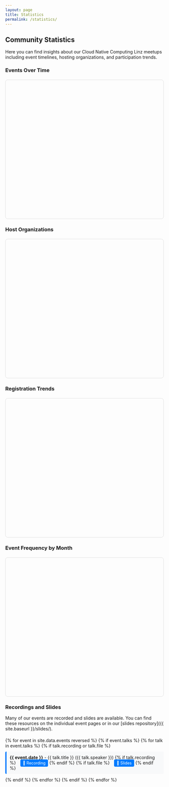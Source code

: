 ```yaml
---
layout: page
title: Statistics
permalink: /statistics/
---
```


## Community Statistics

Here you can find insights about our Cloud Native Computing Linz meetups including event timelines, hosting organizations, and participation trends.

### Events Over Time
<div class="chart-container">
  <canvas id="eventsTimelineChart"></canvas>
  <div id="eventsTimelineFallback" style="display: none;">
    <table class="stats-table">
      <thead>
        <tr><th>Date</th><th>Event</th><th>Host</th></tr>
      </thead>
      <tbody>
        {% for event in site.data.events reversed limit:10 %}
        <tr>
          <td>{{ event.date }}</td>
          <td>{{ event.title }}</td>
          <td>{{ event.host }}</td>
        </tr>
        {% endfor %}
      </tbody>
    </table>
    <p><em>Recent 10 events shown. Full timeline would display {{ site.data.events | size }} total events.</em></p>
  </div>
</div>

### Host Organizations
<div class="chart-container">
  <canvas id="hostOrganizationsChart"></canvas>
  <div id="hostOrganizationsFallback" style="display: none;">
    <table class="stats-table">
      <thead>
        <tr><th>Host Organization</th><th>Events Hosted</th></tr>
      </thead>
      <tbody>
        <tr><td>online</td><td>8</td></tr>
        <tr><td>Dynatrace</td><td>3</td></tr>
        <tr><td>Cloudflight</td><td>3</td></tr>
        <tr><td>Gepardec</td><td>3</td></tr>
        <tr><td>Runtastic</td><td>2</td></tr>
        <tr><td>Public Cloud Group</td><td>2</td></tr>
        <tr><td>karriere.at</td><td>2</td></tr>
        <tr><td>tractive</td><td>1</td></tr>
        <tr><td>cloudxcelerate</td><td>1</td></tr>
        <tr><td>eww IT and TEL</td><td>1</td></tr>
        <tr><td>netcetera</td><td>2</td></tr>
        <tr><td>Porsche Informatik</td><td>1</td></tr>
        <tr><td>Usersnap</td><td>1</td></tr>
        <tr><td>Startrampe</td><td>1</td></tr>
        <tr><td>Tractive</td><td>1</td></tr>
        <tr><td>hello again</td><td>1</td></tr>
        <tr><td>smec</td><td>1</td></tr>
        <tr><td>MIC</td><td>1</td></tr>
      </tbody>
    </table>
  </div>
</div>

### Registration Trends
<div class="chart-container">
  <canvas id="registrationTrendsChart"></canvas>
  <div id="registrationTrendsFallback" style="display: none;">
    <table class="stats-table">
      <thead>
        <tr><th>Date</th><th>Event</th><th>Registrations</th></tr>
      </thead>
      <tbody>
        {% for event in site.data.events reversed %}
          {% if event.registrations and event.registrations != '' %}
          <tr>
            <td>{{ event.date }}</td>
            <td>{{ event.title }}</td>
            <td>{{ event.registrations }}</td>
          </tr>
          {% endif %}
        {% endfor %}
      </tbody>
    </table>
  </div>
</div>

### Event Frequency by Month
<div class="chart-container">
  <canvas id="monthlyFrequencyChart"></canvas>
  <div id="monthlyFrequencyFallback" style="display: none;">
    <table class="stats-table">
      <thead>
        <tr><th>Month</th><th>Events Count</th></tr>
      </thead>
      <tbody>
        <tr><td>January</td><td>2</td></tr>
        <tr><td>February</td><td>3</td></tr>
        <tr><td>March</td><td>4</td></tr>
        <tr><td>April</td><td>3</td></tr>
        <tr><td>May</td><td>4</td></tr>
        <tr><td>June</td><td>3</td></tr>
        <tr><td>July</td><td>2</td></tr>
        <tr><td>August</td><td>0</td></tr>
        <tr><td>September</td><td>3</td></tr>
        <tr><td>October</td><td>4</td></tr>
        <tr><td>November</td><td>3</td></tr>
        <tr><td>December</td><td>0</td></tr>
      </tbody>
    </table>
    <p><em>Note: Most active months are March, May, and October. Summer and winter months typically have fewer events.</em></p>
  </div>
</div>

### Recordings and Slides

Many of our events are recorded and slides are available. You can find these resources on the individual event pages or in our [slides repository]({{ site.baseurl }}/slides/).

<div id="recordings-list">
{% for event in site.data.events reversed %}
  {% if event.talks %}
    {% for talk in event.talks %}
      {% if talk.recording or talk.file %}
        <div class="recording-item">
          <strong>{{ event.date }}</strong> - {{ talk.title }} ({{ talk.speaker }})
          {% if talk.recording %}
            <a href="{{ talk.recording }}" target="_blank">🎥 Recording</a>
          {% endif %}
          {% if talk.file %}
            <a href="{{ site.baseurl }}{{ talk.file }}" target="_blank">📄 Slides</a>
          {% endif %}
        </div>
      {% endif %}
    {% endfor %}
  {% endif %}
{% endfor %}
</div>

<script src="https://cdn.jsdelivr.net/npm/chart.js"></script>
<script>
// Prepare data from Jekyll
const eventsData = [
  {% for event in site.data.events %}
  {
    id: {{ event.id }},
    title: "{{ event.title | escape }}",
    date: "{{ event.date }}",
    host: "{{ event.host | escape }}",
    registrations: {{ event.registrations | default: 0 }},
    participants: "{{ event.participants | default: '' }}"
  }{% unless forloop.last %},{% endunless %}
  {% endfor %}
];

// Check if Chart.js is available
if (typeof Chart === 'undefined') {
  // Fallback: Show static tables instead of charts
  document.getElementById('eventsTimelineChart').style.display = 'none';
  document.getElementById('eventsTimelineFallback').style.display = 'block';
  
  document.getElementById('hostOrganizationsChart').style.display = 'none';
  document.getElementById('hostOrganizationsFallback').style.display = 'block';
  
  document.getElementById('registrationTrendsChart').style.display = 'none';
  document.getElementById('registrationTrendsFallback').style.display = 'block';
  
  document.getElementById('monthlyFrequencyChart').style.display = 'none';
  document.getElementById('monthlyFrequencyFallback').style.display = 'block';
} else {
  // Process data for charts
  const processEventsData = (events) => {
    // Events timeline data
    const timelineData = events.map(event => ({
      x: event.date,
      y: 1,
      title: event.title,
      host: event.host
    }));

    // Host frequency data
    const hostCount = {};
    events.forEach(event => {
      if (event.host && event.host !== '') {
        hostCount[event.host] = (hostCount[event.host] || 0) + 1;
      }
    });

    // Registration trends (filter out non-numeric values)
    const registrationData = events
      .filter(event => event.registrations && !isNaN(event.registrations))
      .map(event => ({
        x: event.date,
        y: parseInt(event.registrations)
      }));

    // Monthly frequency
    const monthlyCount = {};
    events.forEach(event => {
      const month = new Date(event.date).getMonth();
      const monthNames = ['Jan', 'Feb', 'Mar', 'Apr', 'May', 'Jun',
                         'Jul', 'Aug', 'Sep', 'Oct', 'Nov', 'Dec'];
      const monthName = monthNames[month];
      monthlyCount[monthName] = (monthlyCount[monthName] || 0) + 1;
    });

    return {
      timeline: timelineData,
      hosts: hostCount,
      registrations: registrationData,
      monthly: monthlyCount
    };
  };

  const chartData = processEventsData(eventsData);

  // Chart configuration options
  const commonOptions = {
    responsive: true,
    maintainAspectRatio: false,
    plugins: {
      legend: {
        display: true
      }
    }
  };

  try {
    // Events Timeline Chart
    const timelineCtx = document.getElementById('eventsTimelineChart').getContext('2d');
    new Chart(timelineCtx, {
      type: 'scatter',
      data: {
        datasets: [{
          label: 'Events',
          data: chartData.timeline,
          backgroundColor: 'rgba(54, 162, 235, 0.6)',
          borderColor: 'rgba(54, 162, 235, 1)',
          pointRadius: 8,
          pointHoverRadius: 10
        }]
      },
      options: {
        ...commonOptions,
        scales: {
          x: {
            type: 'time',
            time: {
              parser: 'YYYY-MM-DD',
              tooltipFormat: 'MMM DD, YYYY'
            },
            title: {
              display: true,
              text: 'Date'
            }
          },
          y: {
            display: false
          }
        },
        plugins: {
          ...commonOptions.plugins,
          tooltip: {
            callbacks: {
              label: function(context) {
                const event = context.raw;
                return [event.title, `Hosted by: ${event.host}`];
              }
            }
          }
        }
      }
    });

    // Host Organizations Chart
    const hostCtx = document.getElementById('hostOrganizationsChart').getContext('2d');
    new Chart(hostCtx, {
      type: 'bar',
      data: {
        labels: Object.keys(chartData.hosts),
        datasets: [{
          label: 'Events Hosted',
          data: Object.values(chartData.hosts),
          backgroundColor: 'rgba(255, 99, 132, 0.6)',
          borderColor: 'rgba(255, 99, 132, 1)',
          borderWidth: 1
        }]
      },
      options: {
        ...commonOptions,
        scales: {
          y: {
            beginAtZero: true,
            title: {
              display: true,
              text: 'Number of Events'
            }
          },
          x: {
            title: {
              display: true,
              text: 'Host Organization'
            }
          }
        }
      }
    });

    // Registration Trends Chart
    if (chartData.registrations.length > 0) {
      const registrationCtx = document.getElementById('registrationTrendsChart').getContext('2d');
      new Chart(registrationCtx, {
        type: 'line',
        data: {
          datasets: [{
            label: 'Registrations',
            data: chartData.registrations,
            backgroundColor: 'rgba(75, 192, 192, 0.2)',
            borderColor: 'rgba(75, 192, 192, 1)',
            borderWidth: 2,
            fill: true
          }]
        },
        options: {
          ...commonOptions,
          scales: {
            x: {
              type: 'time',
              time: {
                parser: 'YYYY-MM-DD',
                tooltipFormat: 'MMM DD, YYYY'
              },
              title: {
                display: true,
                text: 'Date'
              }
            },
            y: {
              beginAtZero: true,
              title: {
                display: true,
                text: 'Number of Registrations'
              }
            }
          }
        }
      });
    }

    // Monthly Frequency Chart
    const monthlyCtx = document.getElementById('monthlyFrequencyChart').getContext('2d');
    new Chart(monthlyCtx, {
      type: 'doughnut',
      data: {
        labels: Object.keys(chartData.monthly),
        datasets: [{
          data: Object.values(chartData.monthly),
          backgroundColor: [
            'rgba(255, 99, 132, 0.6)',
            'rgba(54, 162, 235, 0.6)',
            'rgba(255, 205, 86, 0.6)',
            'rgba(75, 192, 192, 0.6)',
            'rgba(153, 102, 255, 0.6)',
            'rgba(255, 159, 64, 0.6)',
            'rgba(199, 199, 199, 0.6)',
            'rgba(83, 102, 255, 0.6)',
            'rgba(255, 99, 255, 0.6)',
            'rgba(99, 255, 132, 0.6)',
            'rgba(255, 132, 99, 0.6)',
            'rgba(132, 99, 255, 0.6)'
          ]
        }]
      },
      options: {
        ...commonOptions,
        plugins: {
          ...commonOptions.plugins,
          title: {
            display: true,
            text: 'Events Distribution by Month'
          }
        }
      }
    });
  } catch (error) {
    console.error('Error creating charts:', error);
    // Fallback for any chart creation errors
    document.getElementById('eventsTimelineChart').style.display = 'none';
    document.getElementById('eventsTimelineFallback').style.display = 'block';
    
    document.getElementById('hostOrganizationsChart').style.display = 'none';
    document.getElementById('hostOrganizationsFallback').style.display = 'block';
    
    document.getElementById('registrationTrendsChart').style.display = 'none';
    document.getElementById('registrationTrendsFallback').style.display = 'block';
    
    document.getElementById('monthlyFrequencyChart').style.display = 'none';
    document.getElementById('monthlyFrequencyFallback').style.display = 'block';
  }
}
</script>

<style>
.chart-container {
  position: relative;
  height: 400px;
  margin: 20px 0;
  padding: 20px;
  border: 1px solid #ddd;
  border-radius: 8px;
}

.recording-item {
  margin: 10px 0;
  padding: 10px;
  background-color: #f8f9fa;
  border-left: 4px solid #007bff;
  border-radius: 4px;
}

.recording-item a {
  margin-left: 10px;
  text-decoration: none;
  padding: 4px 8px;
  background-color: #007bff;
  color: white;
  border-radius: 4px;
  font-size: 0.9em;
}

.recording-item a:hover {
  background-color: #0056b3;
}

#recordings-list {
  max-height: 400px;
  overflow-y: auto;
  margin-top: 20px;
}

.stats-table {
  width: 100%;
  border-collapse: collapse;
  margin: 10px 0;
}

.stats-table th,
.stats-table td {
  border: 1px solid #ddd;
  padding: 8px;
  text-align: left;
}

.stats-table th {
  background-color: #f2f2f2;
  font-weight: bold;
}

.stats-table tr:nth-child(even) {
  background-color: #f9f9f9;
}

.stats-table tr:hover {
  background-color: #f5f5f5;
}
</style>